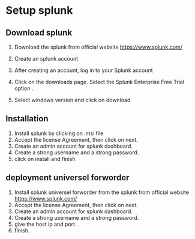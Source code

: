 
# Setup splunk

   
##  Download splunk
1)	Download the splunk from official website
https://www.splunk.com/


2) Create an splunk account
3) After creating an account, log in to your Splunk account
4) Click on the downloads page.
   Select the Splunk Enterprise Free Trial option .
5) Select windows version and click on download

## Installation

1) Install splunk by clicking on .msi file
2) Accept the license Agreement, then click on next.
3) Create an admin account for splunk dashboard.
4) Create a strong username and a strong password.
5) click on install and finish

 ## deployment universel forworder 

1) Install splunk universel forworder from  the splunk from official website https://www.splunk.com/
2) Accept the license Agreement, then click on next.
3) Create an admin account for splunk dashboard.
4) Create a strong username and a strong password.
5) give the host ip and port .
6) finish.

 
```
    